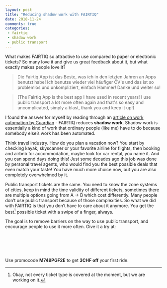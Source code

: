 ```yaml
---
layout: post
title: "Reducing shadow work with FAIRTIQ"
date: 2018-11-24
comments: true
categories:
 - fairtiq
 - shadow work
 - public transport
---
```


What makes FAIRTIQ so attractive to use compared to paper or electronic tickets?
So many love it and give us great feedback about it, but what exactly makes people love it?

> Die Fairtiq App ist das Beste, was ich in den letzten Jahren an Apps benutzt habe! Ich benutze wieder viel häufiger ÖV's und das ist so problemlos und unkompliziert, einfach Hammer! Danke und weiter so!

> (The Fairtiq App is the best app I have used in recent years! I use public transport a lot more often again and that's so easy and uncomplicated, simply a blast, thank you and keep it up!)

I found the answer for myself by reading through an [article on work automation by Guardian](https://www.theguardian.com/lifeandstyle/2018/oct/12/shadow-work-automation-tedious-jobs-oliver-burkeman) - FAIRTIQ reduces **shadow work**.
Shadow work is essentially a kind of work that ordinary people (like me) have to do because somebody else’s work has been automated.

Think travel industry. How do you plan a vacation now?
You start by checking kayak, skyscanner or your favorite airline for flights,
then booking and airbnb for accommodation, maybe look for car rental, you name it.
And you can spend days doing this! Just some decades ago this job was done by personal travel agents,
who would find you the best possible deals that even match your taste!
You have much more choice now, but you are also completely overwhelmed by it.

Public transport tickets are the same.
You need to know the zone systems of cities, keep in mind the time validity of different tickets,
sometimes there are multiple options going from A → B which cost differently.
Many people don’t use public transport because of those complexities.
So what we did with FAIRTIQ is that you don’t have to care about it anymore.
You get the best[^1] possible ticket with a swipe of a finger, always.

The goal is to remove barriers on the way to use public transport, and encourage people to use it more often.
Give it a try at:

<a href="https://play.google.com/store/apps/details?id=com.fairtiq.android" style="display:inline-block;overflow:hidden;background: url(&quot;https://play.google.com/intl/en_us/badges/images/generic/en_badge_web_generic.png&quot;) no-repeat center 0;width: 145px;background-size: cover;height: 60px;"></a>
<a href="https://itunes.apple.com/us/app/fairtiq/id1094360403?mt=8" style="display:inline-block;overflow:hidden;background:url(https://linkmaker.itunes.apple.com/en-us/badge-lrg.svg?releaseDate=2016-04-27&kind=iossoftware&bubble=ios_apps) no-repeat;width:135px;height:50px;"></a>

Use promocode **M749PGF2E** to get **3CHF off** your first ride.

[^1]: Okay, not every ticket type is covered at the moment, but we are working on it.

